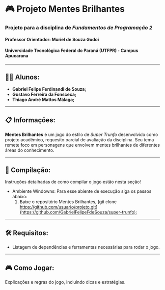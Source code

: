 # 🎮 **Projeto Mentes Brilhantes**  

### Projeto para a disciplina de *Fundamentos de Programação 2*  
#### Professor Orientador: Muriel de Souza Godoi  
#### Universidade Tecnológica Federal do Paraná (UTFPR) - Campus Apucarana  

---

## 👨‍🎓 **Alunos:**  
- **Gabriel Felipe Ferdinandi de Souza;**  
- **Gustavo Ferreira da Fonsceca;**  
- **Thiago André Mattos Málaga;**  

---

## 📋 Informações:  
**Mentes Brilhantes** é um jogo do estilo de *Super Trunfo* desenvolvido como projeto acadêmico, requesito parcial de avaliação da disciplina. Seu tema remete foco em personagens que envolvem mentes brilhantes de diferentes áreas do conhecimento.  

---

## 🔧 Compilação:  
Instruções detalhadas de como compilar o jogo estão nesta seção!

- Ambiente Windowns:
    Para esse abiente de execução siga os passos abaixo:
    1. Baixe o repositório Mentes Brilhantes, [git clone https://github.com/usuario/projeto.git](https://github.com/GabrielFelipeFdeSouza/super-trunfo);

---

## 🛠️ Requisitos:  
- Listagem de dependências e ferramentas necessárias para rodar o jogo.

---

## 🎮 Como Jogar:  
Explicações e regras do jogo, incluindo dicas e estratégias.
